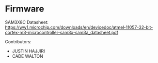 # Firmware

SAM3X8C Datasheet: https://ww1.microchip.com/downloads/en/devicedoc/atmel-11057-32-bit-cortex-m3-microcontroller-sam3x-sam3a_datasheet.pdf

Contributors:
- JUSTIN HAJJIRI
- CADE WALTON
